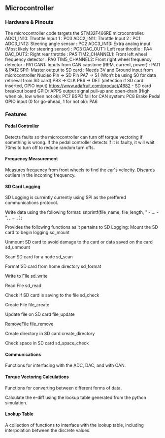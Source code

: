 ## Microcontroller

### Hardware & Pinouts

The microcontroller code targets the STM32F466RE microcontroller.
ADC1_IN10: Throttle Input 1 : PC0
ADC2_IN11: Throttle Input 2 : PC1
ADC3_IN12: Steering angle sensor : PC2
ADC3_IN13: Extra analog input (Most likely for steering sensor) : PC3
DAC_OUT1: Left rear throttle : PA4
DAC_OUT2: Right rear throttle : PA5
TIM2_CHANNEL1: Front left wheel frequency detector : PA0
TIM5_CHANNEL2: Front right wheel frequency detector : PA1
CAN1: Inputs from CAN capstone (RPM, current, power) : PA11 & PA12
SPI1: Master output to SD card : Needs 3V and Ground input from microcontroller
Nucleo Pin → SD Pin
PA7 → S1
(Won’t be using S0 for data retrieval from SD card)
PB3 → CLK
PB6 → DET (detection if SD card inserted, GPIO input)
https://www.adafruit.com/product/4682 - SD card breakout board
GPIO: APPS output signal pull-up and open-drain (High when ok, low when not ok): PC7
BSPD fail for CAN system: PC8
Brake Pedal GPIO input (0 for go-ahead, 1 for not ok): PA6

### Features

#### Pedal Controller

Detects faults so the microcontroller can turn off torque vectoring if something is wrong. If the pedal controller detects
if it is faulty, it will wait 70ms to turn off to reduce random turn offs.

#### Frequency Measurement

Measures frequency from front wheels to find the car's velocity. Discards outliers in the incoming frequency.

#### SD Card Logging
SD Logging is currently currently using SPI as the preffered communications protocol.

Write data using the following format:
snprintf(file_name, file_length, "<type1> - ... - <typeN>", <value1>, ... , <valueN>);

Provides the following functions as it pertains to SD Logging:
Mount the SD card to begin logging
sd_mount

Unmount SD card to avoid damage to the card or data saved on the card
sd_unmount

Scan SD card for a node
sd_scan

Format SD card from home directory
sd_format

Write to File
sd_write

Read File
sd_read

Check if SD card is saving to the file
sd_check

Create File
file_create

Update file on SD card
file_update

RemoveFile
file_remove

Create directory in SD card
create_directory

Check space in SD card
sd_space_check


#### Communications

Functions for interfacing with the ADC, DAC, and with CAN. 

#### Torque Vectoring Calculations

Functions for converting between different forms of data.

Calculate the e-diff using the lookup table generated from the python simulation.

#### Lookup Table

A collection of functions to interface with the lookup table, including interpolation between the discrete values.

